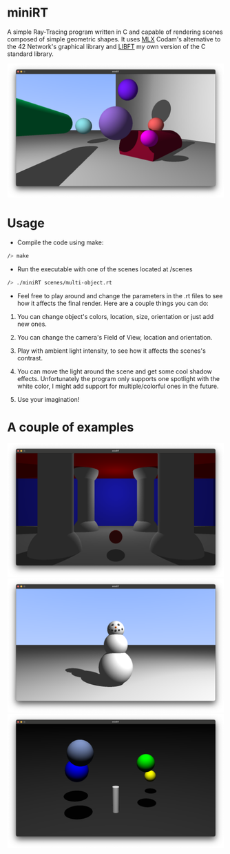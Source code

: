 # miniRT
A simple Ray-Tracing program written in C and capable of rendering scenes composed of simple geometric shapes. It uses [MLX](https://github.com/codam-coding-college/MLX42) Codam's alternative to the 42 Network's graphical library and [LIBFT](https://github.com/urbanobazz/Libft) my own version of the C standard library.

![Example image](readme/multi-object.png)

# Usage

- Compile the code using make:
```bash
/> make
```
- Run the executable with one of the scenes located at /scenes
```bash
/> ./miniRT scenes/multi-object.rt
```

- Feel free to play around and change the parameters in the .rt files to see how it affects the final render. Here are a couple things you can do:

1. You can change object's colors, location, size, orientation or just add new ones.

2. You can change the camera's Field of View, location and orientation.

3. Play with ambient light intensity, to see how it affects the scenes's contrast.

4. You can move the light around the scene and get some cool shadow effects. Unfortunately the program only supports one spotlight with the white color, I might add support for multiple/colorful ones in the future.

5. Use your imagination!

# A couple of examples

![Example image](readme/temple.png)
![Example image](readme/snowman.png)
![Example image](readme/dark.png)
